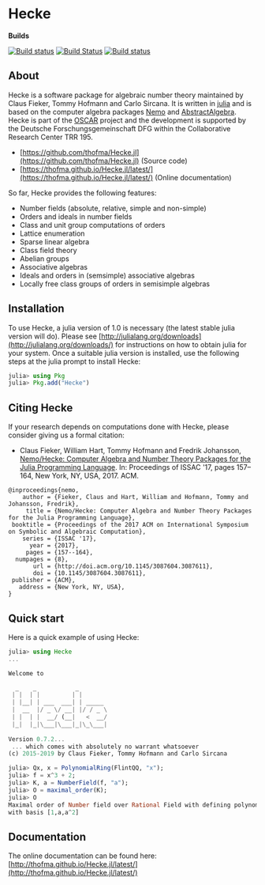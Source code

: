 # Hecke

**Builds**

[![Build status](https://github.com/thofma/Hecke.jl/workflows/Run%20tests/badge.svg?branch=master)](https://github.com/thofma/Hecke.jl/actions?query=workflow%3A%22Run+tests%22)
[![Build Status](https://travis-ci.org/thofma/Hecke.jl.svg?branch=master)](https://travis-ci.org/thofma/Hecke.jl)
[![Build status](https://ci.appveyor.com/api/projects/status/3qb0ce2h5melsjeb?svg=true)](https://ci.appveyor.com/project/thofma/hecke-jl)


## About

Hecke is a software package for algebraic number theory maintained by Claus Fieker, Tommy Hofmann and Carlo Sircana.
It is written in [julia](http://www.julialang.org) and is based on the computer algebra packages [Nemo](http://www.nemocas.org) and [AbstractAlgebra](https://github.com/Nemocas/AbstractAlgebra.jl).
Hecke is part of the [OSCAR](https://oscar.computeralgebra.de/) project and the development is supported by the Deutsche Forschungsgemeinschaft DFG within the Collaborative Research Center TRR 195.

- [https://github.com/thofma/Hecke.jl](https://github.com/thofma/Hecke.jl) (Source code)
- [https://thofma.github.io/Hecke.jl/latest/](https://thofma.github.io/Hecke.jl/latest/) (Online documentation)

So far, Hecke provides the following features:
  
  - Number fields (absolute, relative, simple and non-simple)
  - Orders and ideals in number fields
  - Class and unit group computations of orders
  - Lattice enumeration
  - Sparse linear algebra
  - Class field theory
  - Abelian groups
  - Associative algebras
  - Ideals and orders in (semsimple) associative algebras
  - Locally free class groups of orders in semisimple algebras

## Installation

To use Hecke, a julia version of 1.0 is necessary (the latest stable julia version will do).
Please see [http://julialang.org/downloads](http://julialang.org/downloads/) for instructions on how to obtain julia for your system.
Once a suitable julia version is installed, use the following steps at the julia prompt to install Hecke:

```julia
julia> using Pkg
julia> Pkg.add("Hecke")
```

## Citing Hecke

If your research depends on computations done with Hecke, please consider giving us a formal citation:

- Claus Fieker, William Hart, Tommy Hofmann and Fredrik Johansson, [Nemo/Hecke: Computer Algebra and Number Theory Packages
  for the Julia Programming Language](http://doi.acm.org/10.1145/3087604.3087611). In: Proceedings of ISSAC '17, pages 157–164, New York, NY, USA, 2017. ACM.

```
@inproceedings{nemo,
    author = {Fieker, Claus and Hart, William and Hofmann, Tommy and Johansson, Fredrik},
     title = {Nemo/Hecke: Computer Algebra and Number Theory Packages for the Julia Programming Language},
 booktitle = {Proceedings of the 2017 ACM on International Symposium on Symbolic and Algebraic Computation},
    series = {ISSAC '17},
      year = {2017},
     pages = {157--164},
  numpages = {8},
       url = {http://doi.acm.org/10.1145/3087604.3087611},
       doi = {10.1145/3087604.3087611},
 publisher = {ACM},
   address = {New York, NY, USA},
}
```

## Quick start

Here is a quick example of using Hecke:

```julia
julia> using Hecke
...

Welcome to 

  _    _           _        
 | |  | |         | |       
 | |__| | ___  ___| | _____ 
 |  __  |/ _ \/ __| |/ / _ \
 | |  | |  __/ (__|   <  __/
 |_|  |_|\___|\___|_|\_\___|
  
Version 0.7.2... 
 ... which comes with absolutely no warrant whatsoever
(c) 2015-2019 by Claus Fieker, Tommy Hofmann and Carlo Sircana

julia> Qx, x = PolynomialRing(FlintQQ, "x");
julia> f = x^3 + 2;
julia> K, a = NumberField(f, "a");
julia> O = maximal_order(K);
julia> O
Maximal order of Number field over Rational Field with defining polynomial x^3 + 2 
with basis [1,a,a^2]
```

## Documentation

The online documentation can be found here: [http://thofma.github.io/Hecke.jl/latest/](http://thofma.github.io/Hecke.jl/latest/)
